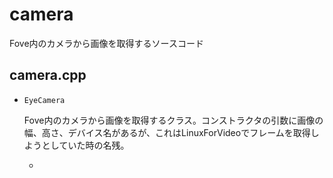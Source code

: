# camera

Fove内のカメラから画像を取得するソースコード

## camera.cpp

- `EyeCamera`

    Fove内のカメラから画像を取得するクラス。コンストラクタの引数に画像の幅、高さ、デバイス名があるが、これはLinuxForVideoでフレームを取得しようとしていた時の名残。

  - 
